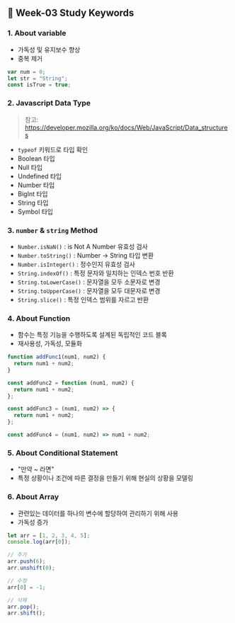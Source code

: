 ## 🔖 Week-03 Study Keywords

### 1. About variable

- 가독성 및 유지보수 향상
- 중복 제거

```javascript
var num = 0;
let str = "String";
const isTrue = true;
```

### 2. Javascript Data Type

> 참고: https://developer.mozilla.org/ko/docs/Web/JavaScript/Data_structures

- `typeof` 키워드로 타입 확인
- Boolean 타입
- Null 타입
- Undefined 타입
- Number 타입
- BigInt 타입
- String 타입
- Symbol 타입

### 3. `number` & `string` Method

- `Number.isNaN()` : is Not A Number 유효성 검사
- `Number.toString()` : Number -> String 타입 변환
- `Number.isInteger()` : 정수인지 유효성 검사
- `String.indexOf()` : 특정 문자와 일치하는 인덱스 번호 반환
- `String.toLowerCase()` : 문자열을 모두 소문자로 변경
- `String.toUpperCase()` : 문자열을 모두 대문자로 변경
- `String.slice()` : 특정 인덱스 범위를 자르고 반환

### 4. About Function

- 함수는 특정 기능을 수행하도록 설계된 독립적인 코드 블록
- 재사용성, 가독성, 모듈화

```javascript
function addFunc1(num1, num2) {
  return num1 + num2;
}

const addFunc2 = function (num1, num2) {
  return num1 + num2;
};

const addFunc3 = (num1, num2) => {
  return num1 + num2;
};

const addFunc4 = (num1, num2) => num1 + num2;
```

### 5. About Conditional Statement

- "만약 ~ 라면"
- 특정 상황이나 조건에 따른 결정을 만들기 위해 현실의 상황을 모델링

### 6. About Array

- 관련있는 데이터를 하나의 변수에 할당하여 관리하기 위해 사용
- 가독성 증가

```javascript
let arr = [1, 2, 3, 4, 5];
console.log(arr[0]);

// 추가
arr.push(6);
arr.unshift(0);

// 수정
arr[0] = -1;

// 삭제
arr.pop();
arr.shift();
```
